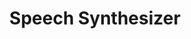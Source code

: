 ---
word: "true"

types: "word"

title: "Speech Synthesizer"

categories: ['']

tags: ['Speech', 'Synthesizer']

arabic: 'ناطق الكلام'

arexps: []

enwords: ['Speech Synthesizer']

enexps: []

arlexicons: 'ن'

enlexicons: 'S'

authors: ['Ruqayya Roshdy']

translators: ['']

citations: 'مقدمة في حوسبة اللغة العربية'

sources: 'مركز الملك عبدالله بن عبدالعزيز الدولي لخدمة اللغة العربية'

slug: ""
---
